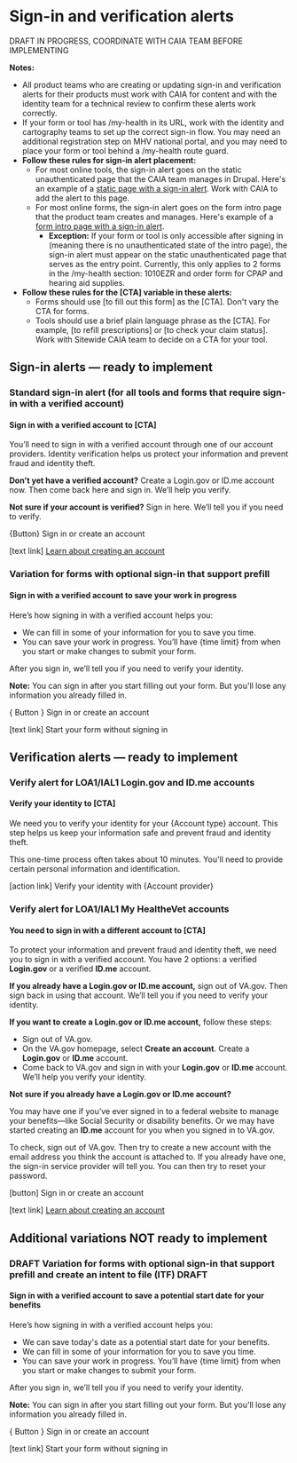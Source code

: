 # Sign-in and verification alerts
DRAFT IN PROGRESS, COORDINATE WITH CAIA TEAM BEFORE IMPLEMENTING

**Notes:** 
- All product teams who are creating or updating sign-in and verification alerts for their products must work with CAIA for content and with the identity team for a technical review to confirm these alerts work correctly.
- If your form or tool has /my-health in its URL, work with the identity and cartography teams to set up the correct sign-in flow. You may need an additional registration step on MHV national portal, and you may need to place your form or tool behind a /my-health route guard.
- **Follow these rules for sign-in alert placement:**
     - For most online tools, the sign-in alert goes on the static unauthenticated page that the CAIA team manages in Drupal. Here's an example of a [static page with a sign-in alert](https://www.va.gov/health-care/secure-messaging/). Work with CAIA to add the alert to this page. 
     - For most online forms, the sign-in alert goes on the form intro page that the product team creates and manages. Here's example of a [form intro page with a sign-in alert](https://www.va.gov/health-care/apply-for-health-care-form-10-10ez/introduction).
       - **Exception:** If your form or tool is only accessible after signing in (meaning there is no unauthenticated state of the intro page), the sign-in alert must appear on the static unauthenticated page that serves as the entry point. Currently, this only applies to 2 forms in the /my-health section: 1010EZR and order form for CPAP and hearing aid supplies.
- **Follow these rules for the [CTA] variable in these alerts:**
     - Forms should use [to fill out this form] as the [CTA]. Don't vary the CTA for forms.
     - Tools should use a brief plain language phrase as the [CTA]. For example, [to refill prescriptions] or [to check your claim status]. Work with Sitewide CAIA team to decide on a CTA for your tool.

## Sign-in alerts — ready to implement

### Standard sign-in alert (for all tools and forms that require sign-in with a verified account)

#### Sign in with a verified account to [CTA]
You’ll need to sign in with a verified account through one of our account providers. Identity verification helps us protect your information and prevent fraud and identity theft.

**Don't yet have a verified account?** Create a Login.gov or ID.me account now. Then come back here and sign in. We’ll help you verify. 

**Not sure if your account is verified?** Sign in here. We’ll tell you if you need to verify. 

{Button} Sign in or create an account

[text link] [Learn about creating an account](https://www.va.gov/resources/creating-an-account-for-vagov/)

### Variation for forms with optional sign-in that support prefill

#### Sign in with a verified account to save your work in progress

Here’s how signing in with a verified account helps you:
- We can fill in some of your information for you to save you time.
- You can save your work in progress. You’ll have {time limit} from when you start or make changes to submit your form.

After you sign in, we’ll tell you if you need to verify your identity. 

**Note:** You can sign in after you start filling out your form. But you'll lose any information you already filled in.

{ Button } Sign in or create an account

[text link] Start your form without signing in

## Verification alerts — ready to implement

### Verify alert for LOA1/IAL1 Login.gov and ID.me accounts

#### Verify your identity to [CTA]
We need you to verify your identity for your {Account type} account. This step helps us keep your information safe and prevent fraud and identity theft.

This one-time process often takes about 10 minutes. You'll need to provide certain personal information and identification.

[action link] Verify your identity with {Account provider}

### Verify alert for LOA1/IAL1 My HealtheVet accounts 

#### You need to sign in with a different account to [CTA] 

To protect your information and prevent fraud and identity theft, we need you to sign in with a verified account. You have 2 options: a verified **Login.gov** or a verified **ID.me** account.

**If you already have a Login.gov or ID.me account,** sign out of VA.gov. Then sign back in using that account. We’ll tell you if you need to verify your identity.

**If you want to create a Login.gov or ID.me account,** follow these steps:
- Sign out of VA.gov.
- On the VA.gov homepage, select **Create an account**. Create a **Login.gov** or **ID.me** account.
- Come back to VA.gov and sign in with your **Login.gov** or **ID.me** account. We’ll help you verify your identity.

**Not sure if you already have a Login.gov or ID.me account?**

You may have one if you’ve ever signed in to a federal website to manage your benefits—like Social Security or disability benefits. Or we may have started creating an **ID.me** account for you when you signed in to VA.gov.

To check, sign out of VA.gov. Then try to create a new account with the email address you think the account is attached to. If you already have one, the sign-in service provider will tell you. You can then try to reset your password.
  
[button] Sign in or create an account

[text link] [Learn about creating an account](https://www.va.gov/resources/creating-an-account-for-vagov/)


## Additional variations NOT ready to implement

### DRAFT Variation for forms with optional sign-in that support prefill and create an intent to file (ITF) DRAFT

#### Sign in with a verified account to save a potential start date for your benefits

Here’s how signing in with a verified account helps you:
- We can save today's date as a potential start date for your benefits. 
- We can fill in some of your information for you to save you time.
- You can save your work in progress. You’ll have {time limit} from when you start or make changes to submit your form.

After you sign in, we’ll tell you if you need to verify your identity. 

**Note:** You can sign in after you start filling out your form. But you'll lose any information you already filled in.

{ Button } Sign in or create an account

[text link] Start your form without signing in
